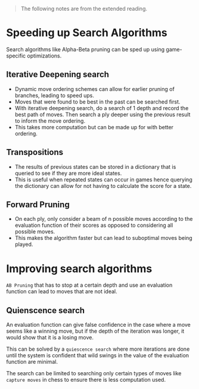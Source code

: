 > The following notes are from the extended reading. 
# Speeding up Search Algorithms

Search algorithms like Alpha-Beta pruning can be sped up using game-specific optimizations.

## Iterative Deepening search
* Dynamic move ordering schemes can allow for earlier pruning of branches, leading to speed ups.
* Moves that were found to be best in the past can be searched first.
* With iterative deepening search, do a search of 1 depth and record the best path of moves. Then search a ply deeper using the previous result to inform the move ordering.
* This takes more computation but can be made up for with better ordering.

## Transpositions
* The results of previous states can be stored in a dictionary that is queried to see if they are more ideal states.
* This is useful when repeated states can occur in games hence querying the dictionary can allow for not having to calculate the score for a state.

## Forward Pruning

* On each ply, only consider a beam of n possible moves according to the evaluation function of their scores as opposed to considering all possible moves. 
* This makes the algorithm faster but can lead to suboptimal moves being played.

# Improving search algorithms

`AB Pruning` that has to stop at a certain depth and use an evaluation function can lead to moves that are not ideal.

## Quienscence search

An evaluation function can give false confidence in the case where a move seems like a winning move, but if the depth of the iteration was longer, it would show that it is a losing move. 

This can be solved by a `quiescence search` where more iterations are done until the system is confident that wild swings in the value of the evaluation function are minimal.

The search can be limited to searching only certain types of moves like `capture moves` in chess to ensure there is less computation used.